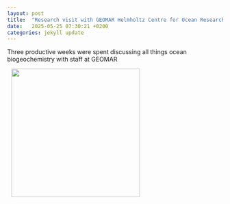 ```yaml
---
layout: post
title:  "Research visit with GEOMAR Helmholtz Centre for Ocean Research Kiel"
date:   2025-05-25 07:30:21 +0200
categories: jekyll update
---
```

Three productive weeks were spent discussing all things ocean biogeochemistry with staff at GEOMAR

<img hspace="10" align="left" width="300" src="https://karinkvale.github.io/processed-0CF9E29C-3363-4182-AA17-5BA2E7CEBB30.jpeg">


